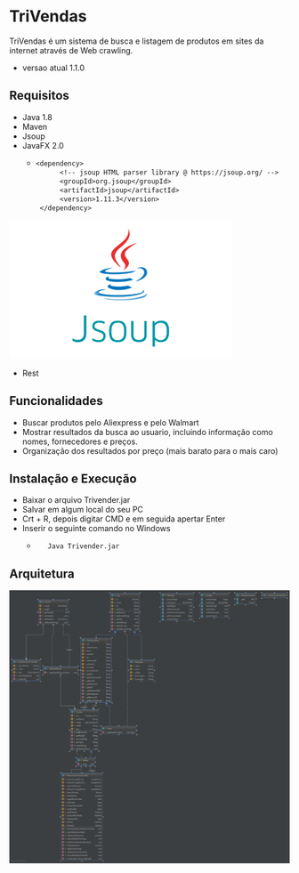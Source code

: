 # TriVendas
TriVendas é um sistema de busca e listagem de produtos em sites da internet através de Web crawling.
- versao atual 1.1.0
## Requisitos
- Java 1.8
- Maven
- Jsoup
- JavaFX 2.0
  * ```Maven
    <dependency>
          <!-- jsoup HTML parser library @ https://jsoup.org/ -->
          <groupId>org.jsoup</groupId>
          <artifactId>jsoup</artifactId>
          <version>1.11.3</version>
     </dependency>
     ```
     
![Jsoup.png](src/main/resources/images/Jsoup.png)

- Rest

## Funcionalidades
- Buscar produtos pelo Aliexpress e pelo Walmart
- Mostrar resultados da busca ao usuario, incluindo informação como nomes, fornecedores e preços.
- Organização dos resultados por preço (mais barato para o mais caro)

## Instalação e Execução
- Baixar o arquivo Trivender.jar
- Salvar em algum local do seu PC
- Crt + R, depois digitar CMD e em seguida apertar Enter
- Inserir o seguinte comando no Windows
   * ```CMD
        Java Trivender.jar
     ```
## Arquitetura
![Diagram](src/main/resources/images/diagram1_0_1.png)
